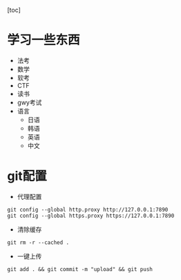 [toc]


# 学习一些东西

- 法考
- 数学
- 软考
- CTF
- 读书
- gwy考试
- 语言
    - 日语
    - 韩语
    - 英语
    - 中文








# git配置

- 代理配置
```
git config --global http.proxy http://127.0.0.1:7890
git config --global https.proxy https://127.0.0.1:7890
```

- 清除缓存
```
git rm -r --cached .
```

- 一键上传
```
git add . && git commit -m "upload" && git push
```

